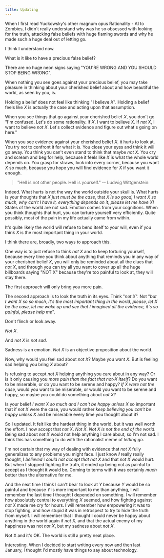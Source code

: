 ```yaml
---
title: Updating
---
```


When I first read Yudkowsky's other magnum opus Rationality - AI to Zombies,
I didn't really understand why was he so obsessed with looking for the truth,
attacking false beliefs with huge flaming swords and why he made such a huge
deal out of letting go.

I think I understand now.

What is it like to have a precious false belief?

There are no huge neon signs saying "YOU'RE WRONG AND YOU SHOULD STOP BEING WRONG".

When nothing you see goes against your precious belief, you may take pleasure
in thinking about your cherished belief about and how beautiful the world, as
seen by you, is.

Holding a belief does not feel like thinking "I believe *X*". Holding a belief
feels like *X* is actually the case and acting upon that assumption.

When you see things that go against your cherished belief *X*, you don't go
"I'm confused. Let's do some rationality. If *X*, I want to believe *X*.
If *not X*, I want to believe *not X*. Let's collect evidence and figure out
what's going on here."

When you see evidence against your cherished belief *X*, it hurts to look at.
You try not to confront it for what it is. You close your eyes and think it
will go away. You think you can't even stand to think that maybe *not X*. You
cry and scream and beg for help, because it feels like *X* is what the whole
world depends on. You grasp for straws, look into every corner, because you
want *X* so much, because you hope you will find evidence for *X* if you want
it enough.

<blockquote>"Hell is not other people. Hell is yourself." --
Ludwig Wittgenstein</blockquote>

Indeed. What hurts is not the way the world outside your skull is. What hurts
is your thoughts that *X just must be the case*, that *X is so good, I want X
so much, why can't I have it, everything depends on it, please let me have X!*
States of the world are not sad. Emotion comes from your cognitions. When you
think thoughts that hurt, you can torture yourself very efficiently. Quite
possibly, most of the pain in my life actually came from within.

It's quite likely the world will refuse to bend itself to your will, even if
you think *X* is the most important thing in your world.

I think there are, broadly, two ways to approach this.

One way is to just refuse to think *not X* and to keep torturing yourself,
because every time you think about anything that reminds you in any way of your
cherished belief *X*, you will only be reminded about all the clues that *not
X*, and through you can try all you want to cover up all the huge billboards
saying "NOT X" because they're too painful to look at, they will stay there.

The first approach will only bring you more pain.

The second approach is to look the truth in its eyes. Think "*not X*".
Not "*but I want X so so much, it's the most important thing in the world,
please, let X be the case, let me wake up and see that I imagined all
the evidence, it's so painful, please help me*".

Don't flinch or look away.

*Not X*.

And *not X* is *not sad*.

Sadness is an emotion. *Not X* is an objective proposition about the world.

Now, why would you feel sad about *not X*? Maybe you want *X*. But is feeling
sad helping you bring *X* about?

Is refusing to accept *not X* helping anything you care about in any way?
Or is it only causing you *more pain than the fact that not-X itself*?
Do you want to be miserable, or do you want to be serene and happy?
*If X were not the case*, would you want to be miserable, or would you want to
be serene and happy, so maybe you could do something about *not X*?

Is your belief *I want X so much and I can't be happy unless X* so important
that if *not X* were the case, you would rather *keep believing you can't
be happy unless X* and be miserable every time you thought about it?

So I updated. It felt like the hardest thing in the world, but it was well
worth the effort. I now accept that *not X*. *Not X*. *Not X is not the end of
the world*. Being sad about *not X* would not help anything I care about,
so I'm not sad.
I think this has something to do with the rationalist meme of *letting go*.

I'm not certain that my way of dealing with evidence that *not X* fully
generalizes to any problems you might face.
I just know ***I*** really really thought, I *believed* I *could not accept that
not X* and that *not X* would hurt. But when I stopped fighting the truth, it
ended up being not as painful to accept as I thought it would be. Coming to
terms with it was certainly *much* better than the alternative for me.

And the next time I think I can't bear to look at *Y* because *Y* would be so
painful and because *Y* is more important to me than anything, I will remember
the last time I thought I depended on something.
I will remember how absolutely central to everything *X* seemed, and how
fighting against *not X* made me cry for hours.
I will remember how empowering it was to stop fighting, and how stupid it was
in retrospect to try to hide the truth from myself. I will remember that I
thought I could never be happy about anything in the world again if *not X*,
and that the actual enemy of my happiness was not *not X*, but my sadness about
*not X*.

Not X and it's OK. The world is still a pretty neat place.

Interesting. When I decided to start writing every now and then last January,
I thought I'd mostly have things to say about technology.
